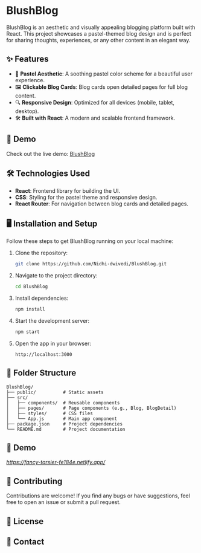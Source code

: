 # BlushBlog

BlushBlog is an aesthetic and visually appealing blogging platform built with React. This project showcases a pastel-themed blog design and is perfect for sharing thoughts, experiences, or any other content in an elegant way.

## ✨ Features

- 🌸 **Pastel Aesthetic**: A soothing pastel color scheme for a beautiful user experience.
- 🖼️ **Clickable Blog Cards**: Blog cards open detailed pages for full blog content.
- 🔍 **Responsive Design**: Optimized for all devices (mobile, tablet, desktop).
- 🛠️ **Built with React**: A modern and scalable frontend framework.

## 🚀 Demo

Check out the live demo: [BlushBlog](#)

## 🛠️ Technologies Used

- **React**: Frontend library for building the UI.
- **CSS**: Styling for the pastel theme and responsive design.
- **React Router**: For navigation between blog cards and detailed pages.

## 🖥️ Installation and Setup

Follow these steps to get BlushBlog running on your local machine:

1. Clone the repository:
   ```bash
   git clone https://github.com/Nidhi-dwivedi/BlushBlog.git
   ```

2. Navigate to the project directory:
   ```bash
   cd BlushBlog
   ```

3. Install dependencies:
   ```bash
   npm install
   ```

4. Start the development server:
   ```bash
   npm start
   ```

5. Open the app in your browser:
   ```
   http://localhost:3000
   ```

## 📂 Folder Structure

```
BlushBlog/
├── public/          # Static assets
├── src/
│   ├── components/  # Reusable components
│   ├── pages/       # Page components (e.g., Blog, BlogDetail)
│   ├── styles/      # CSS files
│   └── App.js       # Main app component
├── package.json     # Project dependencies
└── README.md        # Project documentation
```

## 🎨 Demo

_https://fancy-tarsier-fe184e.netlify.app/_

## 🌟 Contributing

Contributions are welcome! If you find any bugs or have suggestions, feel free to open an issue or submit a pull request.

## 📄 License

## 📧 Contact
